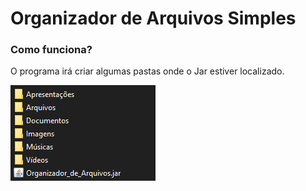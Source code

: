 # Organizador de Arquivos Simples
### Como funciona?
O programa irá criar algumas pastas onde o Jar estiver localizado.

![alt text](https://github.com/Neyuriki/Organizador-de-Arquivos-Simples/blob/master/imgs/screenshot_1.png)
